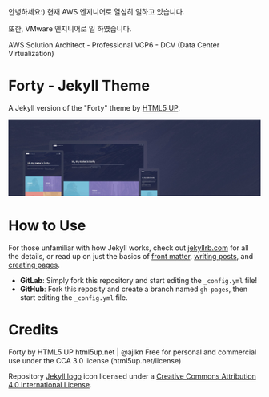 안녕하세요:) 
현재 AWS 엔지니어로 열심히 일하고 있습니다.

또한, VMware 엔지니어로 일 하였습니다.

AWS Solution Architect - Professional 
VCP6 - DCV (Data Center Virtualization)

















# Forty - Jekyll Theme

A Jekyll version of the "Forty" theme by [HTML5 UP](https://html5up.net/).  

![Forty Theme](assets/images/forty.jpg "Forty Theme")

# How to Use

For those unfamiliar with how Jekyll works, check out [jekyllrb.com](https://jekyllrb.com/) for all the details, 
or read up on just the basics of [front matter](https://jekyllrb.com/docs/frontmatter/), [writing posts](https://jekyllrb.com/docs/posts/), 
and [creating pages](https://jekyllrb.com/docs/pages/).

- **GitLab**: Simply fork this repository and start editing the `_config.yml` file!  
- **GitHub**: Fork this reposity and create a branch named `gh-pages`, then start editing the `_config.yml` file.

# Credits

Forty by HTML5 UP
html5up.net | @ajlkn
Free for personal and commercial use under the CCA 3.0 license (html5up.net/license)

Repository [Jekyll logo](https://github.com/jekyll/brand) icon licensed under a [Creative Commons Attribution 4.0 International License](http://choosealicense.com/licenses/cc-by-4.0/).
